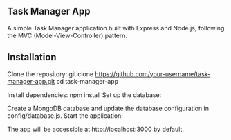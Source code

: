 
## Task Manager App
A simple Task Manager application built with Express and Node.js, following the MVC (Model-View-Controller) pattern.

## Installation
Clone the repository:
git clone https://github.com/your-username/task-manager-app.git
cd task-manager-app

Install dependencies:
npm install
Set up the database:

Create a MongoDB database and update the database configuration in config/database.js.
Start the application:

The app will be accessible at http://localhost:3000 by default.
